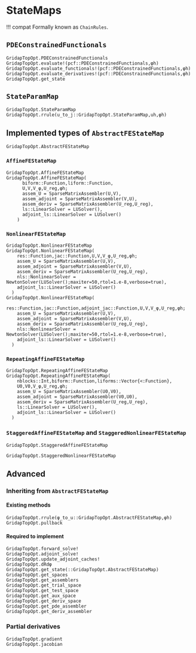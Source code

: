 # StateMaps

!!! compat
    Formally known as `ChainRules`.

## `PDEConstrainedFunctionals`

```@docs
GridapTopOpt.PDEConstrainedFunctionals
GridapTopOpt.evaluate!(pcf::PDEConstrainedFunctionals,φh)
GridapTopOpt.evaluate_functionals!(pcf::PDEConstrainedFunctionals,φh)
GridapTopOpt.evaluate_derivatives!(pcf::PDEConstrainedFunctionals,φh)
GridapTopOpt.get_state
```

## `StateParamMap`

```@docs
GridapTopOpt.StateParamMap
GridapTopOpt.rrule(u_to_j::GridapTopOpt.StateParamMap,uh,φh)
```

## Implemented types of `AbstractFEStateMap`

```@docs
GridapTopOpt.AbstractFEStateMap
```

### `AffineFEStateMap`
```@docs
GridapTopOpt.AffineFEStateMap
GridapTopOpt.AffineFEStateMap(
      biform::Function,liform::Function,
      U,V,V_φ,U_reg,φh;
      assem_U = SparseMatrixAssembler(U,V),
      assem_adjoint = SparseMatrixAssembler(V,U),
      assem_deriv = SparseMatrixAssembler(U_reg,U_reg),
      ls::LinearSolver = LUSolver(),
      adjoint_ls::LinearSolver = LUSolver()
    )
```

### `NonlinearFEStateMap`
```@docs
GridapTopOpt.NonlinearFEStateMap
GridapTopOpt.NonlinearFEStateMap(
    res::Function,jac::Function,U,V,V_φ,U_reg,φh;
    assem_U = SparseMatrixAssembler(U,V),
    assem_adjoint = SparseMatrixAssembler(V,U),
    assem_deriv = SparseMatrixAssembler(U_reg,U_reg),
    nls::NonlinearSolver = NewtonSolver(LUSolver();maxiter=50,rtol=1.e-8,verbose=true),
    adjoint_ls::LinearSolver = LUSolver()
  )
GridapTopOpt.NonlinearFEStateMap(
    res::Function,jac::Function,adjoint_jac::Function,U,V,V_φ,U_reg,φh;
    assem_U = SparseMatrixAssembler(U,V),
    assem_adjoint = SparseMatrixAssembler(V,U),
    assem_deriv = SparseMatrixAssembler(U_reg,U_reg),
    nls::NonlinearSolver = NewtonSolver(LUSolver();maxiter=50,rtol=1.e-8,verbose=true),
    adjoint_ls::LinearSolver = LUSolver()
  )
```

### `RepeatingAffineFEStateMap`
```@docs
GridapTopOpt.RepeatingAffineFEStateMap
GridapTopOpt.RepeatingAffineFEStateMap(
    nblocks::Int,biform::Function,liforms::Vector{<:Function},
    U0,V0,V_φ,U_reg,φh;
    assem_U = SparseMatrixAssembler(U0,V0),
    assem_adjoint = SparseMatrixAssembler(V0,U0),
    assem_deriv = SparseMatrixAssembler(U_reg,U_reg),
    ls::LinearSolver = LUSolver(),
    adjoint_ls::LinearSolver = LUSolver()
  )
```

### `StaggeredAffineFEStateMap` and `StaggeredNonlinearFEStateMap`
```@docs
GridapTopOpt.StaggeredAffineFEStateMap
```

```@docs
GridapTopOpt.StaggeredNonlinearFEStateMap
```

## Advanced

### Inheriting from `AbstractFEStateMap`

#### Existing methods
```@docs
GridapTopOpt.rrule(φ_to_u::GridapTopOpt.AbstractFEStateMap,φh)
GridapTopOpt.pullback
```

#### Required to implement
```@docs
GridapTopOpt.forward_solve!
GridapTopOpt.adjoint_solve!
GridapTopOpt.update_adjoint_caches!
GridapTopOpt.dRdφ
GridapTopOpt.get_state(::GridapTopOpt.AbstractFEStateMap)
GridapTopOpt.get_spaces
GridapTopOpt.get_assemblers
GridapTopOpt.get_trial_space
GridapTopOpt.get_test_space
GridapTopOpt.get_aux_space
GridapTopOpt.get_deriv_space
GridapTopOpt.get_pde_assembler
GridapTopOpt.get_deriv_assembler
```

### Partial derivatives

```@docs
GridapTopOpt.gradient
GridapTopOpt.jacobian
```